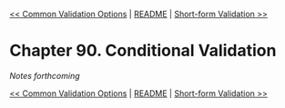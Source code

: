 [&lt;&lt; Common Validation Options](ch89-common-validation-options.md) | [README](README.md) | [Short-form Validation &gt;&gt;](ch91-short-form-validation.md)

# Chapter 90. Conditional Validation

*Notes forthcoming*

[&lt;&lt; Common Validation Options](ch89-common-validation-options.md) | [README](README.md) | [Short-form Validation &gt;&gt;](ch91-short-form-validation.md)